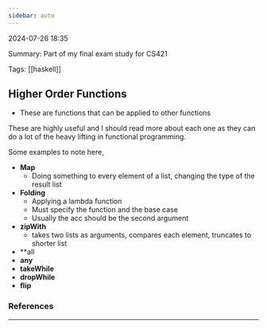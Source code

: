 ```yaml
---
sidebar: auto
---
```


2024-07-26 18:35

Summary: Part of my final exam study for CS421

Tags: [[haskell]]

## Higher Order Functions
- These are functions that can be applied to other functions

These are highly useful and I should read more about each one as they can do a lot of the heavy lifting in functional programming.

Some examples to note here, 
- **Map**
	- Doing something to every element of a list, changing the type of the result list
- **Folding**
	- Applying a lambda function 
	- Must specify the function and the base case
	- Usually the acc should be the second argument
- **zipWith**
	- takes two lists as arguments, compares each element, truncates to shorter list
- **all
- **any**
- **takeWhile**
- **dropWhile**
- **flip**




### References


---

<section-contents />



